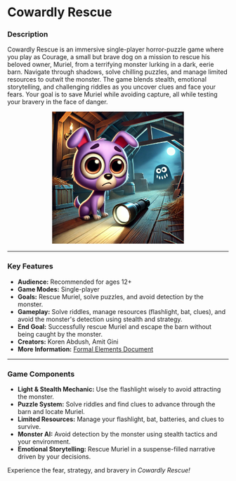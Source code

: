 # Cowardly Rescue

### Description
Cowardly Rescue is an immersive single-player horror-puzzle game where you play as Courage, a small but brave dog on a mission to rescue his beloved owner, Muriel, from a terrifying monster lurking in a dark, eerie barn. Navigate through shadows, solve chilling puzzles, and manage limited resources to outwit the monster. The game blends stealth, emotional storytelling, and challenging riddles as you uncover clues and face your fears. Your goal is to save Muriel while avoiding capture, all while testing your bravery in the face of danger.

<div align="center">
  <img src="Cowardly Dog Rescue.jpg" width="300"/>
</div>

---
### Key Features

- **Audience:** Recommended for ages 12+  
- **Game Modes:** Single-player  
- **Goals:** Rescue Muriel, solve puzzles, and avoid detection by the monster.  
- **Gameplay:** Solve riddles, manage resources (flashlight, bat, clues), and avoid the monster's detection using stealth and strategy.  
- **End Goal:** Successfully rescue Muriel and escape the barn without being caught by the monster.  
- **Creators:** Koren Abdush, Amit Gini  
- **More Information:** [Formal Elements Document](https://github.com/GiniProj/Cowardly-Rescue/blob/main/Formal-elements.md)  
---
### Game Components

- **Light & Stealth Mechanic:** Use the flashlight wisely to avoid attracting the monster.
- **Puzzle System:** Solve riddles and find clues to advance through the barn and locate Muriel.
- **Limited Resources:** Manage your flashlight, bat, batteries, and clues to survive.
- **Monster AI:** Avoid detection by the monster using stealth tactics and your environment.
- **Emotional Storytelling:** Rescue Muriel in a suspense-filled narrative driven by your decisions.

Experience the fear, strategy, and bravery in *Cowardly Rescue!*


